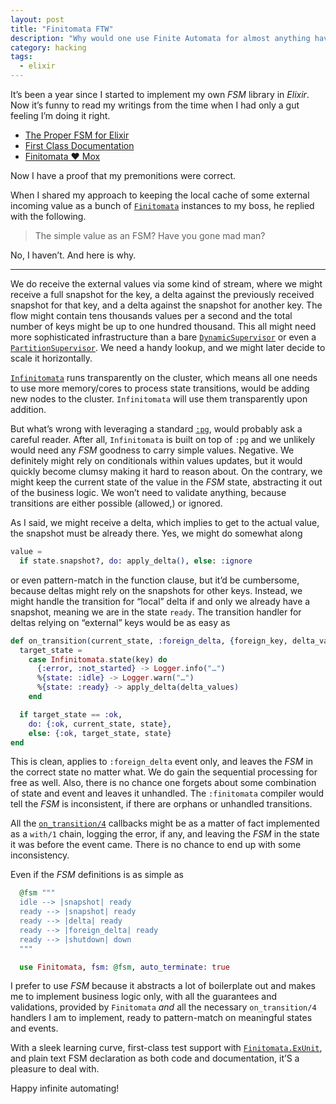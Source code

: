 ```yaml
---
layout: post
title: "Finitomata FTW"
description: "Why would one use Finite Automata for almost anything having state"
category: hacking
tags:
  - elixir
---
```


It’s been a year since I started to implement my own _FSM_ library in _Elixir_. Now it’s funny to read my writings from the time when I had only a gut feeling I’m doing it right.

- [The Proper FSM for Elixir](/hacking/2022/04/02/finitomata)
- [First Class Documentation](/hacking/2022/04/30/finitomata-ex-docs)
- [Finitomata ❤ Mox](/hacking/2023/03/06/finitomata-mox-testing)

Now I have a proof that my premonitions were correct.

When I shared my approach to keeping the local cache of some external incoming value as a bunch of [`Finitomata`](https://hexdocs.pm/finitomata) instances to my boss, he replied with the following. 

> The simple value as an FSM? Have you gone mad man?

No, I haven’t. And here is why.

---

We do receive the external values via some kind of stream, where we might receive a full snapshot for the key, a delta against the previously received snapshot for that key, and a delta against the snapshot for another key. The flow might contain tens thousands values per a second and the total number of keys might be up to one hundred thousand. This all might need more sophisticated infrastructure than a bare [`DynamicSupervisor`](https://hexdocs.pm/elixir/DynamicSupervisor.html) or even a [`PartitionSupervisor`](https://hexdocs.pm/elixir/PartitionSupervisor.html). We need a handy lookup, and we might later decide to scale it horizontally.

[`Infinitomata`](https://hexdocs.pm/finitomata/Infinitomata.html) runs transparently on the cluster, which means all one needs to use more memory/cores to process state transitions, would be adding new nodes to the cluster. `Infinitomata` will use them transparently upon addition.

But what’s wrong with leveraging a standard [`:pg`](https://www.erlang.org/doc/man/pg.html), would probably ask a careful reader. After all, `Infinitomata` is built on top of `:pg` and we unlikely would need any _FSM_ goodness to carry simple values. Negative. We definitely might rely on conditionals within values updates, but it would quickly become clumsy making it hard to reason about. On the contrary, we might keep the current state of the value in the _FSM_ state, abstracting it out of the business logic. We won’t need to validate anything, because transitions are either possible (allowed,) or ignored.

As I said, we might receive a delta, which implies to get to the actual value, the snapshot must be already there. Yes, we might do somewhat along

```elixir
value =
  if state.snapshot?, do: apply_delta(), else: :ignore
```

or even pattern-match in the function clause, but it’d be cumbersome, because deltas might rely on the snapshots for other keys. Instead, we might handle the transition for “local” delta if and only we already have a snapshot, meaning we are in the state `ready`. The transition handler for deltas relying on “external” keys would be as easy as

```elixir
def on_transition(current_state, :foreign_delta, {foreign_key, delta_values}, state) do
  target_state =
    case Infinitomata.state(key) do
      {:error, :not_started} -> Logger.info("…")
      %{state: :idle} -> Logger.warn("…")
      %{state: :ready} -> apply_delta(delta_values)
    end

  if target_state == :ok,
    do: {:ok, current_state, state},
    else: {:ok, target_state, state}
end
```

This is clean, applies to `:foreign_delta` event only, and leaves the _FSM_ in the correct state no matter what. We do gain the sequential processing for free as well. Also, there is no chance one forgets about some combination of state and event and leaves it unhandled. The `:finitomata` compiler would tell the _FSM_ is inconsistent, if there are orphans or unhandled transitions.

All the [`on_transition/4`](https://hexdocs.pm/finitomata/Finitomata.html#c:on_transition/4) callbacks might be as a matter of fact implemented as a `with/1` chain, logging the error, if any, and leaving the _FSM_ in the state it was before the event came. There is no chance to end up with some inconsistency.

Even if the _FSM_ definitions is as simple as

```elixir
  @fsm """
  idle --> |snapshot| ready
  ready --> |snapshot| ready
  ready --> |delta| ready
  ready --> |foreign_delta| ready
  ready --> |shutdown| down 
  """

  use Finitomata, fsm: @fsm, auto_terminate: true
```

I prefer to use _FSM_ because it abstracts a lot of boilerplate out and makes me to implement business logic only, with all the guarantees and validations, provided by `Finitomata` _and_ all the necessary `on_transition/4` handlers I am to implement, ready to pattern-match on meaningful states and events. 

With a sleek learning curve, first-class test support with [`Finitomata.ExUnit`](https://hexdocs.pm/finitomata/Finitomata.ExUnit.html#test_path/3), and plain text FSM declaration as both code and documentation, it’S a pleasure to deal with.

Happy infinite automating!
